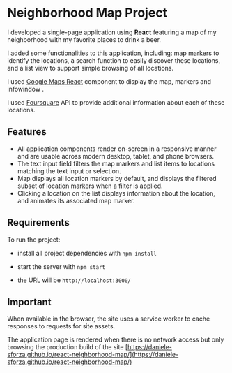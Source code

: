 # Neighborhood Map Project

I developed a single-page application using **React** featuring a map of my neighborhood with my favorite places to drink a beer.

I added some functionalities to this application, including: map markers to identify the locations, a search function to easily discover these locations, and a list view to support simple browsing of all locations.

I used [Google Maps React](https://github.com/fullstackreact/google-maps-react) component to display the map, markers and infowindow .

I used [Foursquare](https://developer.foursquare.com/) API to provide additional information about each of these locations.



## Features

- All application components render on-screen in a responsive manner and are usable across modern desktop, tablet, and phone browsers.
- The text input field filters the map markers and list items to locations matching the text input or selection.
- Map displays all location markers by default, and displays the filtered subset of location markers when a filter is applied.
- Clicking a location on the list displays information about the location, and animates its associated map marker.



## Requirements

To run the project:

- install all project dependencies with `npm install`

- start the server with `npm start`

- the URL will be `http://localhost:3000/`


## Important

When available in the browser, the site uses a service worker to cache responses to requests for site assets.

The application page is rendered when there is no network access but only browsing the production build of the site [https://daniele-sforza.github.io/react-neighborhood-map/](https://daniele-sforza.github.io/react-neighborhood-map/)